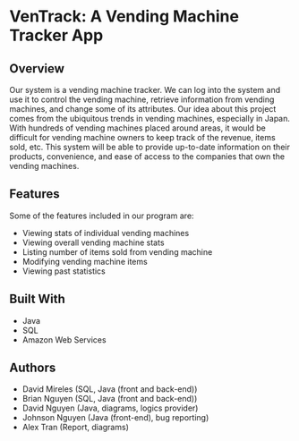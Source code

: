 # VenTrack: A Vending Machine Tracker App

## Overview
Our system is a vending machine tracker. We can log into the system and use it to control the vending machine, retrieve information from vending machines, and change some of its attributes. Our idea about this project comes from the ubiquitous trends in vending machines, especially in Japan. With hundreds of vending machines placed around areas, it would be difficult for vending machine owners to keep track of the revenue, items sold, etc. This system will be able to provide up-to-date information on their products, convenience, and ease of access to the companies that own the vending machines.

## Features
Some of the features included in our program are:
- Viewing stats of individual vending machines
- Viewing overall vending machine stats
- Listing number of items sold from vending machine
- Modifying vending machine items
- Viewing past statistics

## Built With
- Java
- SQL
- Amazon Web Services

## Authors
- David Mireles (SQL, Java (front and back-end))
- Brian Nguyen (SQL, Java (front and back-end))
- David Nguyen (Java, diagrams, logics provider)
- Johnson Nguyen (Java (front-end), bug reporting)
- Alex Tran (Report, diagrams)
